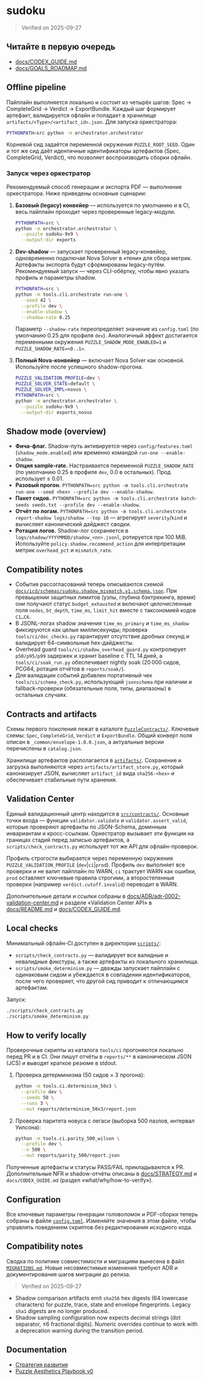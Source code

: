 # sudoku

> Verified on 2025-09-27

## Читайте в первую очередь

- [docs/CODEX_GUIDE.md](docs/CODEX_GUIDE.md)
- [docs/GOALS_ROADMAP.md](docs/GOALS_ROADMAP.md)

## Offline pipeline

Пайплайн выполняется локально и состоит из четырёх шагов: Spec → CompleteGrid →
Verdict → ExportBundle. Каждый шаг формирует артефакт, валидируется офлайн и
попадает в хранилище `artifacts/<Type>/<artifact_id>.json`. Для запуска
оркестратора:

```bash
PYTHONPATH=src python -m orchestrator.orchestrator
```

Корневой сид задаётся переменной окружения `PUZZLE_ROOT_SEED`. Один и тот же
сид даёт идентичные идентификаторы артефактов (Spec, CompleteGrid, Verdict),
что позволяет воспроизводить сборки офлайн.

### Запуск через оркестратор

Рекомендуемый способ генерации и экспорта PDF — выполнение оркестратора. Ниже
приведены основные сценарии:

1. **Базовый (legacy) конвейер** — используется по умолчанию и в CI, весь
   пайплайн проходит через проверенные legacy-модули.

   ```bash
   PYTHONPATH=src \
   python -m orchestrator.orchestrator \
     --puzzle sudoku-9x9 \
     --output-dir exports
   ```

2. **Dev-shadow** — запускает проверенный legacy-конвейер, одновременно
   подключая Nova Solver в «тени» для сбора метрик. Артефакты экспорта будут
   сформированы legacy-путём. Рекомендуемый запуск — через CLI-обёртку, чтобы
   явно указать профиль и параметры shadow.

   ```bash
   PYTHONPATH=src \
   python -m tools.cli.orchestrate run-one \
     --seed 42 \
     --profile dev \
     --enable-shadow \
     --shadow-rate 0.25
   ```

   Параметр `--shadow-rate` переопределяет значение из `config.toml`
   (по умолчанию 0.25 для профиля `dev`). Аналогичный эффект достигается
   переменными окружения `PUZZLE_SHADOW_MODE_ENABLED=1` и
   `PUZZLE_SHADOW_RATE=<0..1>`.

3. **Полный Nova-конвейер** — включает Nova Solver как основной. Используйте
   после успешного shadow-прогона.

   ```bash
   PUZZLE_VALIDATION_PROFILE=dev \
   PUZZLE_SOLVER_STATE=default \
   PUZZLE_SOLVER_IMPL=novus \
   PYTHONPATH=src \
   python -m orchestrator.orchestrator \
     --puzzle sudoku-9x9 \
     --output-dir exports_novus
   ```

## Shadow mode (overview)

- **Фича-флаг.** Shadow-путь активируется через `config/features.toml`
  (`shadow_mode.enabled`) или временно командой `run-one --enable-shadow`.
- **Опция sample-rate.** Настраивается переменной `PUZZLE_SHADOW_RATE`
  (по умолчанию 0.25 в профиле `dev`, 0.0 в остальных). Прод использует ≤ 0.01.
- **Разовый прогон.** `PYTHONPATH=src python -m tools.cli.orchestrate run-one --seed <hex> --profile dev --enable-shadow`.
- **Пакет сидов.** `PYTHONPATH=src python -m tools.cli.orchestrate batch-seeds seeds.txt --profile dev --enable-shadow`.
- **Отчёт по логам.** `PYTHONPATH=src python -m tools.cli.orchestrate report-shadow logs/shadow --top 10` — агрегирует
  `severity`/`kind` и вычисляет канонический дайджест сводки.
- **Ротация логов.** Shadow-лог сохраняется в `logs/shadow/YYYYMMDD/shadow_<nn>.jsonl`,
  ротируется при 100 MiB. Используйте `policy.shadow.recommend_action` для
  интерпретации метрик `overhead_pct` и `mismatch_rate`.

## Compatibility notes

- События рассогласований теперь описываются схемой [`docs/icd/schemas/sudoku.shadow_mismatch.v1.schema.json`](docs/icd/schemas/sudoku.shadow_mismatch.v1.schema.json).
  При превышении защитных лимитов (узлы, глубина бэктрекинга, время) они получают статус `budget_exhausted` и включают
  целочисленные поля `nodes`, `bt_depth`, `time_ms`, `limit_hit` вместе с таксономией кодов `C1…C6`.
- В JSONL-логах shadow значения `time_ms_primary` и `time_ms_shadow` фиксируются как целые миллисекунды; проверка
  `tools/ci/doc_checks.py` гарантирует отсутствие дробных секунд и валидирует 64-символьные hex-дайджесты.
- Overhead guard `tools/ci/shadow_overhead_guard.py` контролирует `p50/p95/p99` задержек и хранит baseline с TTL 14 дней,
  а `tools/ci/soak_run.py` обеспечивает nightly soak (20 000 сидов, PCG64, ротация отчётов в `reports/soak/`).
- Для валидации событий добавлен портативный чек `tools/ci/schema_check.py`, использующий `jsonschema` при наличии и
  fallback-проверки (обязательные поля, типы, диапазоны) в остальных случаях.

## Contracts and artifacts

Схемы первого поколения лежат в каталоге [`PuzzleContracts/`](./PuzzleContracts).
Ключевые схемы: `Spec`, `CompleteGrid`, `Verdict` и `ExportBundle`. Общий конверт
поля описан в `_common/envelope-1.0.0.json`, а актуальные версии перечислены в
`catalog.json`.

Хранилище артефактов располагается в [`artifacts/`](./artifacts). Сохранение и
загрузка выполняются через `artifacts/artifact_store.py`, который канонизирует
JSON, вычисляет `artifact_id` вида `sha256-<hex>` и обеспечивает стабильные
пути хранения.

## Validation Center

Единый валидационный центр находится в [`src/contracts/`](./src/contracts).
Основные точки входа — функции `validator.validate` и `validator.assert_valid`,
которые проверяют артефакты по JSON-Schema, доменным инвариантам и
кросс-ссылкам. Оркестратор вызывает эти функции на границах стадий перед
записью артефактов, а `scripts/check_contracts.py` использует тот же API для
офлайн-проверок.

Профиль строгости выбирается через переменную окружения
`PUZZLE_VALIDATION_PROFILE` (`dev`|`ci`|`prod`). Профиль `dev` выполняет все
проверки и не валит пайплайн по WARN, `ci` трактует WARN как ошибки, `prod`
оставляет ключевые правила строгими, а второстепенные проверки (например
`verdict.cutoff.invalid`) переводит в WARN.

Дополнительные детали и ссылки собраны в [docs/ADR/adr-0002-validation-center.md](docs/ADR/adr-0002-validation-center.md)
и разделе «Validation Center API» в [docs/README.md](docs/README.md) и
[docs/CODEX_GUIDE.md](docs/CODEX_GUIDE.md).

## Local checks

Минимальный офлайн-CI доступен в директории [`scripts/`](./scripts):

- `scripts/check_contracts.py` — валидирует все валидные и невалидные
  фикстуры, а также артефакты из локального хранилища.
- `scripts/smoke_determinism.py` — дважды запускает пайплайн с одинаковым сидом
  и убеждается в совпадении идентификаторов, после чего проверяет, что другой
  сид приводит к отличающимся артефактам.

Запуск:

```bash
./scripts/check_contracts.py
./scripts/smoke_determinism.py
```

## How to verify locally

Проверочные скрипты из каталога `tools/ci` прогоняются локально перед PR и в
CI. Они пишут отчёты в `reports/**` в каноническом JSON (JCS) и выводят краткое
резюме в stdout.

1. Проверка детерминизма (50 сидов × 3 прогона):

   ```bash
   python -m tools.ci.determinism_50x3 \
     --profile dev \
     --seeds 50 \
     --runs 3 \
     --out reports/determinism_50x3/report.json
   ```

2. Проверка паритета новуса с легаси (выборка 500 пазлов, интервал Уилсона):

   ```bash
   python -m tools.ci.parity_500_wilson \
     --profile dev \
     --n 500 \
     --out reports/parity_500/report.json
   ```

Полученные артефакты и статусы PASS/FAIL прикладываются к PR. Дополнительные
NFR и shadow-отчёты описаны в [docs/STRATEGY.md](docs/STRATEGY.md) и
`docs/CODEX_GUIDE.md` (раздел «what/why/how-to-verify»).

## Configuration

Все ключевые параметры генерации головоломок и PDF-сборки теперь собраны в файле [`config.toml`](./config.toml).
Изменяйте значения в этом файле, чтобы управлять поведением скриптов без редактирования исходного кода.

## Compatibility notes

Сводка по политике совместимости и миграциям вынесена в файл
[`MIGRATIONS.md`](MIGRATIONS.md). Новые несовместимые изменения требуют ADR и
документирования шагов миграции до релиза.

> Verified on 2025-09-27

- Shadow comparison artifacts emit `sha256` hex digests (64 lowercase characters)
  for puzzle, trace, state and envelope fingerprints. Legacy `sha1` digests are
  no longer produced.
- Shadow sampling configuration now expects decimal strings (dot separator,
  ≤6 fractional digits). Numeric overrides continue to work with a deprecation
  warning during the transition period.
## Documentation

- [Стратегия развития](./docs/STRATEGY.md)
- [Puzzle Aesthetics Playbook v0](./docs/PUZZLE_AESTHETICS_PLAYBOOK.md)
